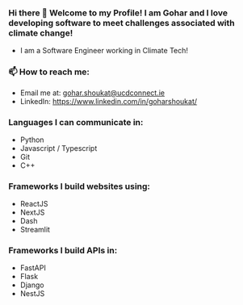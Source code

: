 ### Hi there 👋 Welcome to my Profile! I am Gohar and I love developing software to meet challenges associated with climate change!

- I am a Software Engineer working in Climate Tech! 

### 📫 How to reach me: 
- Email me at: gohar.shoukat@ucdconnect.ie
- LinkedIn: https://www.linkedin.com/in/goharshoukat/

### Languages I can communicate in:
- Python
- Javascript / Typescript
- Git
- C++

### Frameworks I build websites using:
- ReactJS
- NextJS
- Dash
- Streamlit

### Frameworks I build APIs in:
- FastAPI
- Flask
- Django
- NestJS
<!--
### Currently Learning:
- Fintech
- Machine Learning
**goharShoukat/goharShoukat** is a ✨ _special_ ✨ repository because its `README.md` (this file) appears on your GitHub profile.

Here are some ideas to get you started:

- 🔭 I’m currently working on 
- 🌱 I’m currently learning ...
- 👯 I’m looking to collaborate on ...
- 🤔 I’m looking for help with ...
- 💬 Ask me about ...
- 
- 😄 Pronouns: ...
- ⚡ Fun fact: ...
-->
